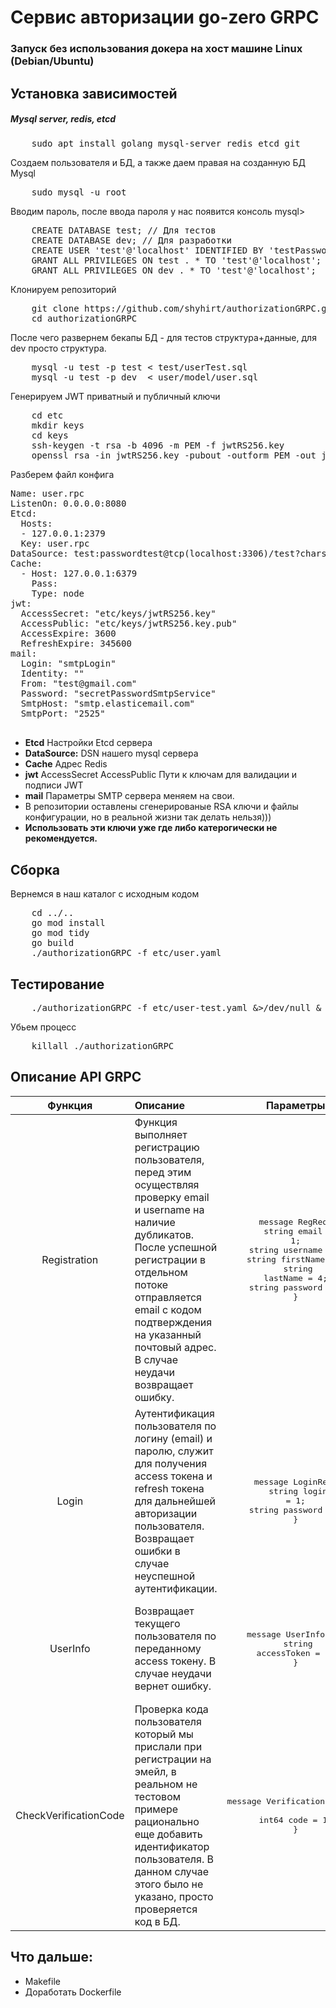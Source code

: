 # Сервис авторизации go-zero GRPC 
### Запуск без использования докера на хост машине Linux (Debian/Ubuntu)

## Установка зависимостей
#####  Mysql server, redis, etcd
<pre>
    sudo apt install golang mysql-server redis etcd git
</pre>
Создаем пользователя и БД, а также даем правая на созданную БД Mysql
<pre>
    sudo mysql -u root
</pre>
Вводим пароль, после ввода пароля у нас появится консоль mysql>
<pre>
    CREATE DATABASE test; // Для тестов
    CREATE DATABASE dev; // Для разработки
    CREATE USER 'test'@'localhost' IDENTIFIED BY 'testPassword';
    GRANT ALL PRIVILEGES ON test . * TO 'test'@'localhost';
    GRANT ALL PRIVILEGES ON dev . * TO 'test'@'localhost';
</pre>
Клонируем репозиторий
<pre>
    git clone https://github.com/shyhirt/authorizationGRPC.git
    cd authorizationGRPC
</pre>

После чего развернем бекапы БД - для тестов структура+данные, для dev просто структура.
<pre>
    mysql -u test -p test < test/userTest.sql
    mysql -u test -p dev  < user/model/user.sql
</pre>
Генерируем JWT приватный и публичный ключи 
<pre>
    cd etc
    mkdir keys
    cd keys
    ssh-keygen -t rsa -b 4096 -m PEM -f jwtRS256.key
    openssl rsa -in jwtRS256.key -pubout -outform PEM -out jwtRS256.key.pub
</pre>

Разберем файл конфига

<pre>
Name: user.rpc
ListenOn: 0.0.0.0:8080
Etcd:
  Hosts:
  - 127.0.0.1:2379
  Key: user.rpc
DataSource: test:passwordtest@tcp(localhost:3306)/test?charset=utf8mb4&parseTime=true
Cache:
  - Host: 127.0.0.1:6379
    Pass:
    Type: node
jwt:
  AccessSecret: "etc/keys/jwtRS256.key"
  AccessPublic: "etc/keys/jwtRS256.key.pub"
  AccessExpire: 3600
  RefreshExpire: 345600
mail:
  Login: "smtpLogin"
  Identity: ""
  From: "test@gmail.com"
  Password: "secretPasswordSmtpService"
  SmtpHost: "smtp.elasticemail.com"
  SmtpPort: "2525"

</pre>
 - <b>Etcd</b> Настройки Etcd сервера
 - <b>DataSource:</b> DSN нашего mysql сервера
 - <b>Cache</b> Адрес Redis
 - <b>jwt</b> AccessSecret AccessPublic Пути к ключам для валидации и подписи JWT
 - <b>mail</b> Параметры SMTP сервера меняем на свои.
 - В репозитории оставлены сгенерированые RSA ключи и файлы конфигурации, но в реальной жизни так делать нельзя)))
 - <b>Использовать эти ключи уже где либо катерогически не рекомендуется.</b>

## Сборка
Вернемся в наш каталог с исходным кодом 
<pre>
    cd ../..
    go mod install
    go mod tidy
    go build 
    ./authorizationGRPC -f etc/user.yaml
</pre>

## Тестирование
<pre>
    ./authorizationGRPC -f etc/user-test.yaml &>/dev/null & cd test | go test ./test/...
</pre>

Убьем процесс
<pre>
    killall ./authorizationGRPC
</pre>

## Описание API GRPC


|            Функция            | Описание                                                                                                                                                                                                                                                                          |  Параметры  |                        Возвращает                    |
|:-----------------------------:|:----------------------------------------------------------------------------------------------------------------------------------------------------------------------------------------------------------------------------------------------------------------------------------|:-----------:|:----------------------------------------------------:|
|         Registration          | Функция выполняет регистрацию пользователя, перед этим осуществляя проверку email и username на наличие дубликатов. После успешной регистрации в отдельном потоке отправляется  email с кодом подтверждения на указанный почтовый адрес. <br> В случае неудачи возвращает ошибку. | <pre>message RegReq{<br>  string email = 1;<br>  string username = 2;<br>  string firstName = 3;<br>  string lastName = 4;<br>  string password = 5;<br>}<br></pre> | <pre>message RegResp{<br>  int64 id = 1;<br>}</pre>  |
|Login| Аутентификация пользователя по логину (email) и паролю, служит для получения access токена и refresh токена для дальнейшей авторизации пользователя. Возвращает ошибки в случае неуспешной аутентификации.                                                                        |<pre>message LoginReq{<br>  string login = 1;<br>  string password = 2;<br>}</pre>|<pre>message LoginResp{<br>  string accessToken = 1;<br>  string refresh = 2;<br>}<br></pre>|
|UserInfo| Возвращает текущего пользователя по переданному  access токену. В случае неудачи вернет ошибку.| <pre>message UserInfoReq{<br>  string accessToken = 1;<br>}</pre>|<pre>message UserInfoResp{<br>  int64 id = 1;<br>  string email = 2;<br>  string username = 3;<br>  string firstName = 4;<br>  string lastName = 5;<br>}</pre>|
|CheckVerificationCode| Проверка кода пользователя который мы прислали при регистрации на эмейл, в реальном не тестовом примере рационально еще добавить идентификатор пользователя. В данном случае этого было не указано, просто проверяется код в БД.| <pre>message VerificationCodeReq{<br>  int64 code = 1;<br>}<br></pre>| <pre><br>message VerificationCodeResp{<br>  bool result = 1;<br>}</pre>|

## Что дальше:
 - Makefile
 - Доработать Dockerfile